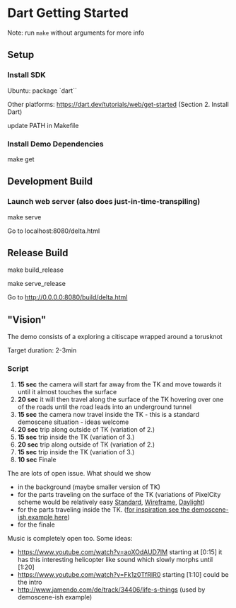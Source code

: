 # Dart Getting Started


Note: run `make` without arguments for more info

## Setup

### Install SDK

Ubuntu: package `dart``

Other platforms:  https://dart.dev/tutorials/web/get-started (Section 2. Install Dart)


update PATH in Makefile 

### Install Demo Dependencies

make get


## Development Build

### Launch web server (also does just-in-time-transpiling)

make serve

Go to localhost:8080/delta.html

## Release Build

make build_release 

make serve_release


Go to http://0.0.0.0:8080/build/delta.html


## "Vision"

The demo consists of a exploring a citiscape wrapped around a torusknot 

Target duration: 2-3min

### Script

1. **15 sec** the camera will start far away from the TK and move towards it until it almost touches the surface 
2. **20 sec** it will then travel along the surface of the TK hovering over one of the roads until
             the road leads into an underground tunnel
3. **15 sec** the camera now travel inside the TK - this is a standard demoscene situation - ideas welcome
4. **20 sec** trip along outside of TK (variation of 2.) 
5. **15 sec** trip inside the TK (variation of 3.) 
6. **20 sec** trip along outside of TK (variation of 2.) 
7. **15 sec** trip inside the TK (variation of 3.) 
8. **10 sec** Finale




The are lots of open issue. What should we show

* in the background (maybe smaller version of TK)
* for the parts traveling on the surface of the TK (variations of PixelCity scheme would be relatively easy 
  [Standard](http://art.muth.org/pixelcity.html#Standard),
  [Wireframe](http://art.muth.org/pixelcity.html#WireFrameRed),
  [Daylight](http://art.muth.org/pixelcity.html#DayLight))
* for the parts traveling inside the TK. ([for inspiration see the demoscene-ish example here](http://chronosteam.github.io/ChronosGL/Examples/)) 
* for the finale


Music is completely open too. Some ideas:

* https://www.youtube.com/watch?v=aoXOdAUD7IM starting at [0:15] it has this interesting helicopter like sound which slowly morphs until [1:20]
* https://www.youtube.com/watch?v=Fk1z0TfRIR0 starting [1:10] could be the intro
* http://www.jamendo.com/de/track/34406/life-s-things (used by demoscene-ish example)
